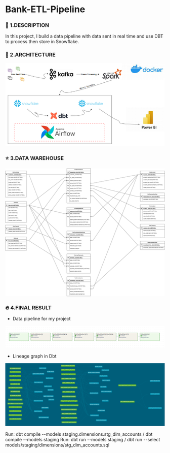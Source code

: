 # Bank-ETL-Pipeline

### 🚀 1.DESCRIPTION
In this project, I build a data pipeline with data sent in real time and use DBT to process then store in Snowflake.

### 🧐 2.ARCHITECTURE

![UI](images/bank-architecture.png)

### ⭐️ 3.DATA WAREHOUSE

![UI](design/design_data_warehouse.png)

### 🔥 4.FINAL RESULT
- Data pipeline for my project

![UI](images/airflow-dag.png)

- Lineage graph in Dbt

![UI](images/dbt-dag.png)


Run: dbt compile --models staging.dimensions.stg_dim_accounts / dbt compile --models staging
Run: dbt run --models staging / dbt run --select models/staging/dimensions/stg_dim_accounts.sql
